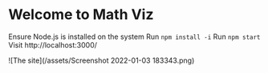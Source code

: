 Welcome to Math Viz
=================
Ensure Node.js is installed on the system
Run `npm install -i`
Run `npm start`
Visit http://localhost:3000/

![The site](/assets/Screenshot 2022-01-03 183343.png)